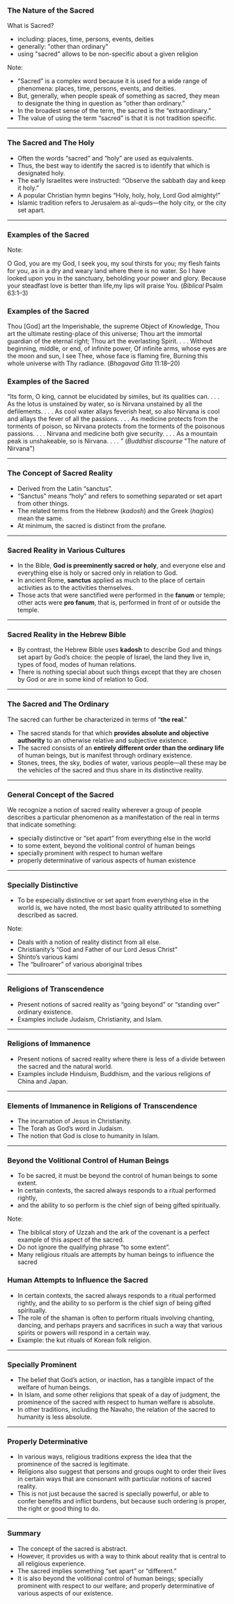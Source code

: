 
### The Nature of the Sacred

 What is Sacred? 

- including: places, time, persons, events, deities
- generally: "other than ordinary"
- using "sacred" allows to be non-specific about a given religion

Note:
- “Sacred” is a complex word because it is used for a wide range of phenomena: places, time, persons, events, and deities.  
- But, generally, when people speak of something as sacred, they mean to designate the thing in question as “other than ordinary.”   
- In the broadest sense of the term, the sacred is the “extraordinary.”   
- The value of using the term “sacred” is that it is not tradition specific.



---

### The Sacred and The Holy


- Often the words “sacred” and “holy” are used as equivalents.   
- Thus, the best way to identify the sacred is to identify that which is designated holy.  
- The early Israelites were instructed: “Observe the sabbath day and keep it holy.” 
- A popular Christian hymn begins “Holy, holy, holy, Lord God almighty!”  
- Islamic tradition refers to Jerusalem as al-quds—the holy city, or the city set apart. 

---

### Examples of the Sacred


Note:

O God, you are my God, I seek you, my soul thirsts for you; my flesh faints for you, as in a dry and weary land where there is no water. So I have looked upon you in the sanctuary, beholding your power and glory. Because your steadfast love is better than life,my lips will praise You. (*Biblical* Psalm 63:1–3) 


### Examples of the Sacred


Thou [God] art the Imperishable, the supreme Object of Knowledge, Thou art the ultimate resting-place of this universe; Thou art the immortal guardian of the eternal right; Thou art the everlasting Spirit. . . . Without beginning, middle, or end, of infinite power, Of infinite arms, whose eyes are the moon and sun, I see Thee, whose face is flaming fire, Burning this whole universe with Thy radiance. (*Bhagavad Gita* 11:18–20) 


### Examples of the Sacred


“Its form, O king, cannot be elucidated by similes, but its qualities can. . . . As the lotus is unstained by water, so is Nirvana unstained by all the defilements. . . . As cool water allays feverish heat, so also Nirvana is cool and allays the fever of all the passions. . . . As medicine protects from the torments of poison, so Nirvana protects from the torments of the poisonous passions. . . . Nirvana and medicine both give security. . . . As a mountain peak is unshakeable, so is Nirvana. . . . ” (*Buddhist discourse* "The nature of Nirvana") 

---

### The Concept of Sacred Reality


- Derived from the Latin “sanctus”.  
- “Sanctus” means “holy” and refers to something separated or set apart from other things.  
- The related terms from the Hebrew (*kadosh*) and the Greek (*hagios*) mean the same.  
- At minimum, the sacred is distinct from the profane.  

---

### Sacred Reality in Various Cultures


- In the Bible, **God is preeminently sacred or holy**, and everyone else and everything else is holy or sacred only in relation to God.   
- In ancient Rome, **sanctus** applied as much to the place of certain activities as to the activities themselves.   
- Those acts that were sanctified were performed in the **fanum** or temple; other acts were **pro fanum**, that is, performed in front of or outside the temple. 

---

### Sacred Reality in the Hebrew Bible


- By contrast, the Hebrew Bible uses **kadosh** to describe God and things set apart by God’s choice: the people of Israel, the land they live in, types of food, modes of human relations.  
- There is nothing special about such things except that they are chosen by God or are in some kind of relation to God. 

---

### The Sacred and The Ordinary


The sacred can further be characterized in terms of “**the real**.”


- The sacred stands for that which **provides absolute and objective authority** to an otherwise relative and subjective existence.   
- The sacred consists of an **entirely different order than the ordinary life** of human beings, but is manifest through ordinary existence.  
- Stones, trees, the sky, bodies of water, various people—all these may be the vehicles of the sacred and thus share in its distinctive reality. 

---

### General Concept of the Sacred


We recognize a notion of sacred reality wherever a group of people describes a particular phenomenon as a manifestation of the real in terms that indicate something:

- specially distinctive or “set apart” from everything else in the world  
- to some extent, beyond the volitional control of human beings  
- specially prominent with respect to human welfare  
- properly determinative of various aspects of human existence

---


### Specially Distinctive


- To be especially distinctive or set apart from everything else in the world is, we have noted, the most basic quality attributed to something described as sacred.

Note:
- Deals with a notion of reality distinct from all else.  
- Christianity’s “God and Father of our Lord Jesus Christ” 
- Shinto’s various kami 
- The “bullroarer” of various aboriginal tribes 

---

### Religions of Transcendence


- Present notions of sacred reality as “going beyond” or “standing over” ordinary existence. 
- Examples include Judaism, Christianity, and Islam. 

---

### Religions of Immanence


- Present notions of sacred reality where there is less of a divide between the sacred and the natural world.
- Examples include Hinduism, Buddhism, and the various religions of China and Japan. 

---

### Elements of Immanence in Religions of Transcendence


- The incarnation of Jesus in Christianity.  
- The Torah as God’s word in Judaism.  
- The notion that God is close to humanity in Islam. 

---

### Beyond the Volitional Control of Human Beings

- To be sacred, it must be beyond the control of human beings to some extent.
- In certain contexts, the sacred always responds to a ritual performed rightly, 
- and the ability to so perform is the chief sign of being gifted spiritually.


Note:

- The biblical story of Uzzah and the ark of the covenant is a perfect example of this aspect of the sacred.  
- Do not ignore the qualifying phrase “to some extent”.  
- Many religious rituals are attempts by human beings to influence the sacred 

### Human Attempts to Influence the Sacred

- In certain contexts, the sacred always responds to a ritual performed rightly, and the ability to so perform is the chief sign of being gifted spiritually.   
- The role of the shaman is often to perform rituals involving chanting, dancing, and perhaps prayers and sacrifices in such a way that various spirits or powers will respond in a certain way.  
- Example: the kut rituals of Korean folk religion.  

---

### Specially Prominent


- The belief that God’s action, or inaction, has a tangible impact of the welfare of human beings.  
- In Islam, and some other religions that speak of a day of judgment, the prominence of the sacred with respect to human welfare is absolute.   
- In other traditions, including the Navaho, the relation of the sacred to humanity is less absolute. 

---

### Properly Determinative


- In various ways, religious traditions express the idea that the prominence of the sacred is legitimate.   
- Religions also suggest that persons and groups ought to order their lives in certain ways that are consonant with particular notions of sacred reality.   
- This is not just because the sacred is specially powerful, or able to confer benefits and inflict burdens, but because such ordering is proper, the right or good thing to do. 

---

### Summary


- The concept of the sacred is abstract.  
- However, it provides us with a way to think about reality that is central to all religious experience.  
- The sacred implies something “set apart” or “different.”  
- It is also beyond the volitional control of human beings; specially prominent with respect to our welfare; and properly determinative of various aspects of our existence.
